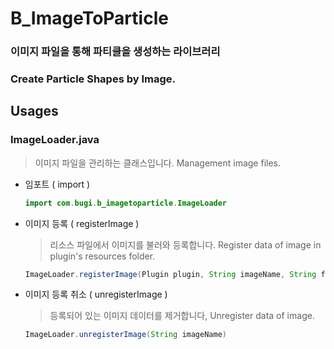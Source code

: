 # B_ImageToParticle
### 이미지 파일을 통해 파티클을 생성하는 라이브러리
### Create Particle Shapes by Image.

## Usages
### ImageLoader.java
> 이미지 파일을 관리하는 클래스입니다. 
> Management image files.
* 임포트 ( import )
	```java
	import com.bugi.b_imagetoparticle.ImageLoader
	```
* 이미지 등록 ( registerImage )
	> 리소스 파일에서 이미지를 불러와 등록합니다.
	> Register data of image in plugin's resources folder.
	```java
	ImageLoader.registerImage(Plugin plugin, String imageName, String fileName)
	```
* 이미지 등록 취소 ( unregisterImage )
	> 등록되어 있는 이미지 데이터를 제거합니다,
	> Unregister data of image.
	```java
	ImageLoader.unregisterImage(String imageName)
